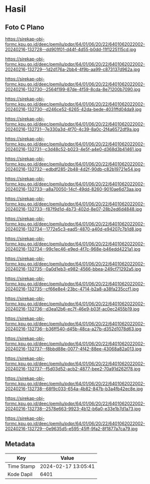 # Hasil

## Foto C Plano

https://sirekap-obj-formc.kpu.go.id/deec/pemilu/pdpr/64/01/06/20/22/6401062022002-20240216-132728--dd901f01-d44f-4d55-b0dd-11f1225115cd.jpg

https://sirekap-obj-formc.kpu.go.id/deec/pemilu/pdpr/64/01/06/20/22/6401062022002-20240216-132729--1d2d176a-2bb4-4f9b-aa99-c873137d962a.jpg

https://sirekap-obj-formc.kpu.go.id/deec/pemilu/pdpr/64/01/06/20/22/6401062022002-20240216-132730--2564f199-87de-4f59-8cda-8e71200b7090.jpg

https://sirekap-obj-formc.kpu.go.id/deec/pemilu/pdpr/64/01/06/20/22/6401062022002-20240216-132730--d246ce52-6265-42da-bede-4031ffd04da9.jpg

https://sirekap-obj-formc.kpu.go.id/deec/pemilu/pdpr/64/01/06/20/22/6401062022002-20240216-132731--7e330a3d-4f70-4c39-8a0c-2f4a6572df9a.jpg

https://sirekap-obj-formc.kpu.go.id/deec/pemilu/pdpr/64/01/06/20/22/6401062022002-20240216-132731--c3d48c52-b023-4e5f-a4e0-d368d3b41461.jpg

https://sirekap-obj-formc.kpu.go.id/deec/pemilu/pdpr/64/01/06/20/22/6401062022002-20240216-132732--edbdf285-2b48-4d2f-90db-c82b19721e54.jpg

https://sirekap-obj-formc.kpu.go.id/deec/pemilu/pdpr/64/01/06/20/22/6401062022002-20240216-132733--a8a70050-14cf-49dd-8260-9010ae6d73aa.jpg

https://sirekap-obj-formc.kpu.go.id/deec/pemilu/pdpr/64/01/06/20/22/6401062022002-20240216-132733--f87f9d1d-4b73-402d-8e07-28b2ed6d4848.jpg

https://sirekap-obj-formc.kpu.go.id/deec/pemilu/pdpr/64/01/06/20/22/6401062022002-20240216-132734--1772e5c3-ead5-4870-a40d-e94207c7b1d8.jpg

https://sirekap-obj-formc.kpu.go.id/deec/pemilu/pdpr/64/01/06/20/22/6401062022002-20240216-132734--99c1ec46-e9ed-4f7c-968e-b46edd4221a1.jpg

https://sirekap-obj-formc.kpu.go.id/deec/pemilu/pdpr/64/01/06/20/22/6401062022002-20240216-132735--0a0d1eb3-e982-4566-bbea-249cf71292a5.jpg

https://sirekap-obj-formc.kpu.go.id/deec/pemilu/pdpr/64/01/06/20/22/6401062022002-20240216-132735--cf66e8e4-23bc-4714-b2a8-a38fa235ccf1.jpg

https://sirekap-obj-formc.kpu.go.id/deec/pemilu/pdpr/64/01/06/20/22/6401062022002-20240216-132736--d3ea12b6-ec7f-46e9-b03f-ac0ec2455b19.jpg

https://sirekap-obj-formc.kpu.go.id/deec/pemilu/pdpr/64/01/06/20/22/6401062022002-20240216-132736--b36ff540-d45b-48ca-a27b-d352d1078d63.jpg

https://sirekap-obj-formc.kpu.go.id/deec/pemilu/pdpr/64/01/06/20/22/6401062022002-20240216-132737--f8bbd88e-0077-4f42-88ee-43068a82a013.jpg

https://sirekap-obj-formc.kpu.go.id/deec/pemilu/pdpr/64/01/06/20/22/6401062022002-20240216-132737--f5d03d52-acb2-4877-bee2-70a91d262f78.jpg

https://sirekap-obj-formc.kpu.go.id/deec/pemilu/pdpr/64/01/06/20/22/6401062022002-20240216-132738--68f9c033-654a-4b82-847b-b3a4fb42ec8e.jpg

https://sirekap-obj-formc.kpu.go.id/deec/pemilu/pdpr/64/01/06/20/22/6401062022002-20240216-132738--2578e663-9923-4b12-b6a0-e33e1b7d1a73.jpg

https://sirekap-obj-formc.kpu.go.id/deec/pemilu/pdpr/64/01/06/20/22/6401062022002-20240216-132729--0e9635d5-e595-45ff-9fa2-8f1877a7ca79.jpg


## Metadata

| Key        | Value               |
| ---------- | ------------------- |
| Time Stamp | 2024-02-17 13:05:41 |
| Kode Dapil | 6401                |



